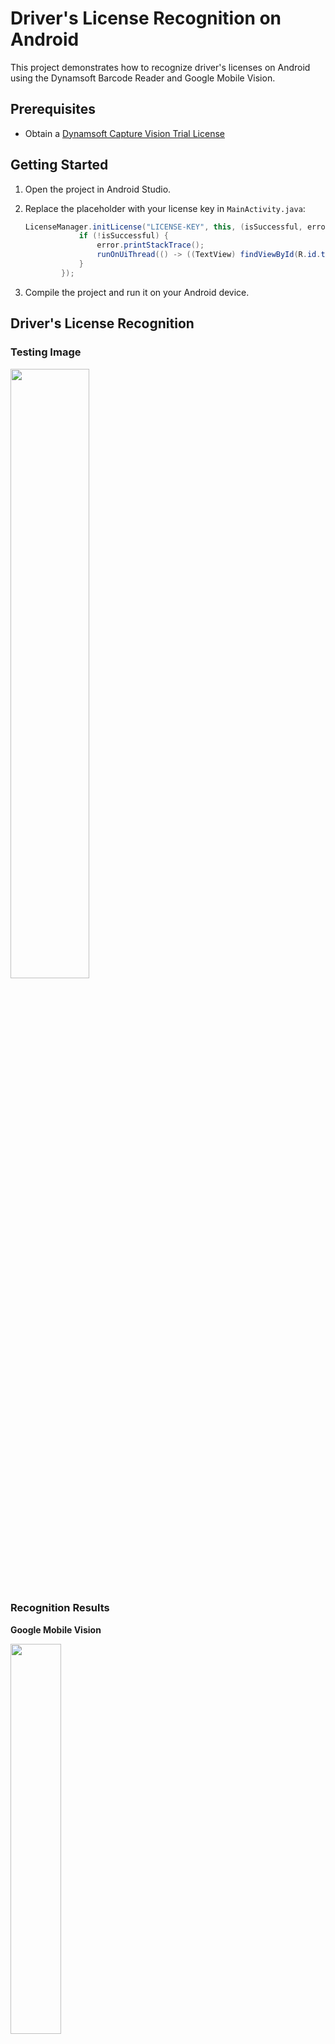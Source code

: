 # Driver's License Recognition on Android
This project demonstrates how to recognize driver's licenses on Android using the Dynamsoft Barcode Reader and Google Mobile Vision.

## Prerequisites
- Obtain a [Dynamsoft Capture Vision Trial License](https://www.dynamsoft.com/customer/license/trialLicense/?product=dcv&package=cross-platform)

## Getting Started
1. Open the project in Android Studio.
2. Replace the placeholder with your license key in `MainActivity.java`:

    ```java
    LicenseManager.initLicense("LICENSE-KEY", this, (isSuccessful, error) -> {
                if (!isSuccessful) {
                    error.printStackTrace();
                    runOnUiThread(() -> ((TextView) findViewById(R.id.tv_license_error)).setText("License initialization failed: "+error.getMessage()));
                }
            });
    ```

3. Compile the project and run it on your Android device.

## Driver's License Recognition

### Testing Image

<kbd><img src="https://www.dynamsoft.com/codepool/wp-content/uploads/2020/05/driver-license.jpg" width="50%">

### Recognition Results
**Google Mobile Vision**

<kbd><img src="https://www.dynamsoft.com/codepool/img/2020/05/google-driver-license.png" width="40%">
  
**Dynamsoft Barcode Reader**

<kbd><img src="https://www.dynamsoft.com/codepool/img/2020/05/dynamsoft-driver-license.png" width="40%">


## Blog
[How to Recognize US Driver's License on Android Mobile Apps](https://www.dynamsoft.com/codepool/how-to-recognize-driver-license-on-android.html)
